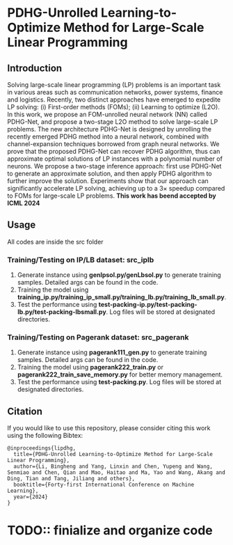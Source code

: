 # PDHG-Unrolled Learning-to-Optimize Method for Large-Scale Linear Programming

## Introduction

Solving large-scale linear programming (LP) problems is an important task in various areas such as communication networks, power systems, finance and logistics. Recently, two distinct approaches have emerged to expedite LP solving: (i) First-order methods (FOMs); (ii) Learning to optimize (L2O). In this work, we propose an FOM-unrolled neural network (NN) called PDHG-Net, and propose a two-stage L2O method to solve large-scale LP problems. The new architecture PDHG-Net is designed by unrolling the recently emerged PDHG method into a neural network, combined with channel-expansion techniques borrowed from graph neural networks. We prove that the proposed PDHG-Net can recover PDHG algorithm, thus can approximate optimal solutions of LP instances with a polynomial number of neurons. We propose a two-stage inference approach: first use PDHG-Net to generate an approximate solution, and then apply PDHG algorithm to further improve the solution. Experiments show that our approach can significantly accelerate LP solving, achieving up to a 3× speedup compared to FOMs for large-scale LP problems.
**This work has beend accepted by ICML 2024**

## Usage

All codes are inside the src folder

### Training/Testing on IP/LB dataset: src_iplb
1. Generate instance using **genIpsol.py/genLbsol.py** to generate training samples. Detailed args can be found in the code.
2. Training the model using **training_ip.py/training_ip_small.py/training_lb.py/training_lb_small.py**.
3. Test the performance using **test-packing-ip.py/test-packing-lb.py/test-packing-lbsmall.py**. Log files will be stored at designated directories.

### Training/Testing on Pagerank dataset: src_pagerank
1. Generate instance using **pagerank111_gen.py** to generate training samples. Detailed args can be found in the code.
2. Training the model using **pagerank222_train.py** or **pagerank222_train_save_memory.py** for better memory management.
3. Test the performance using **test-packing.py**. Log files will be stored at designated directories.

## Citation

If you would like to use this repository, please consider citing this work using the following Bibtex:
```text
@inproceedings{lipdhg,
  title={PDHG-Unrolled Learning-to-Optimize Method for Large-Scale Linear Programming},
  author={Li, Bingheng and Yang, Linxin and Chen, Yupeng and Wang, Senmiao and Chen, Qian and Mao, Haitao and Ma, Yao and Wang, Akang and Ding, Tian and Tang, Jiliang and others},
  booktitle={Forty-first International Conference on Machine Learning},
  year={2024}
}
```

# TODO:: finialize and organize code
